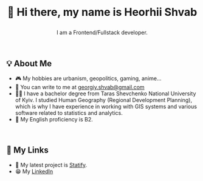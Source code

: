 <br>

# <p align="center">👋 Hi there, my name is Heorhii Shvab</p>
<p align="center">I am a Frontend/Fullstack developer.</p>

<br>

## 💡 About Me

- 🎮 My hobbies are urbanism, geopolitics, gaming, anime...
- 💌 You can write to me at georgiy.shvab@gmail.com
- 👨‍🎓 I have a bachelor degree from Taras Shevchenko National University of Kyiv. I studied Human Geography (Regional Development Planning), which is why I have experience in working with GIS systems and various software related to statistics and analytics.
- 📘 My English proficiency is B2.

<br>

## 📲 My Links

- 🧾 My latest project is [Statify](https://statify.world).
- 😁 My [LinkedIn](https://www.linkedin.com/in/heorhii-shvab-60b41117a/)

